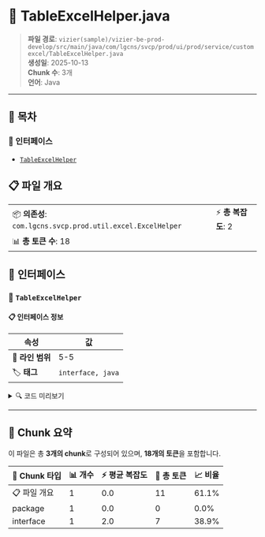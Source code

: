 # 📄 TableExcelHelper.java

> **파일 경로**: `vizier(sample)/vizier-be-prod-develop/src/main/java/com/lgcns/svcp/prod/ui/prod/service/customexcel/TableExcelHelper.java`  
> **생성일**: 2025-10-13  
> **Chunk 수**: 3개  
> **언어**: Java
---

## 📑 목차

### 🔌 인터페이스
- [`TableExcelHelper`](#interface-tableexcelhelper)


## 📋 파일 개요

| | |
|--|--|
| 📦 **의존성**: `com.lgcns.svcp.prod.util.excel.ExcelHelper` | ⚡ **총 복잡도**: 2 |
| 📊 **총 토큰 수**: 18 |  |




## 🔌 인터페이스

### <a id="interface-tableexcelhelper"></a>🔌 `TableExcelHelper`


#### 📋 인터페이스 정보

| 속성 | 값 |
|------|----|
| 📍 **라인 범위** | 5-5 |
| 🏷️ **태그** | `interface, java` |
<details>
<summary>🔍 코드 미리보기</summary>

```java
public interface TableExcelHelper extends ExcelHelper {
}...
```

**Chunk 정보**
- 🆔 **ID**: `83074d3d83c4`
- 📊 **토큰**: 7

</details>

---




## 🧩 Chunk 요약

이 파일은 총 **3개의 chunk**로 구성되어 있으며, **18개의 토큰**을 포함합니다.

| 🧩 Chunk 타입 | 📊 개수 | ⚡ 평균 복잡도 | 📝 총 토큰 | 📈 비율 |
|---------------|--------|-------------|----------|--------|
| 📋 파일 개요 | 1 | 0.0 | 11 | 61.1% |
| package | 1 | 0.0 | 0 | 0.0% |
| interface | 1 | 2.0 | 7 | 38.9% |

